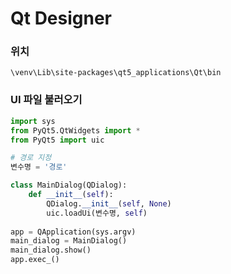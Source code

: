 # Qt Designer



### 위치

`\venv\Lib\site-packages\qt5_applications\Qt\bin`



### UI 파일 불러오기

```python
import sys
from PyQt5.QtWidgets import *
from PyQt5 import uic

# 경로 지정
변수명 = '경로'

class MainDialog(QDialog):
    def __init__(self):
        QDialog.__init__(self, None)
        uic.loadUi(변수명, self)
        
app = QApplication(sys.argv)
main_dialog = MainDialog()
main_dialog.show()
app.exec_()
```

